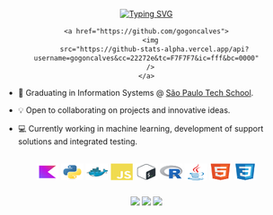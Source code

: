 <div align="center">
  <p align="center">
    <a href="https://github.com/gogoncalves">
      <img
        src="https://readme-typing-svg.demolab.com?font=Georgia&size=18&duration=2000&pause=100&color=F7F7F7&multiline=true&width=500&height=80&lines=%F0%9F%91%A8%E2%80%8D%F0%9F%92%BB+Gustavo+Goncalves;Back-end+Developer+%7C+Tech+Student+%7C+Software+Engineer;Process+improvement+%7C+ML+%7C+Leadership"
        alt="Typing SVG"
      />
    </a>
    <br />

    <a href="https://github.com/gogoncalves">
      <img
        src="https://github-stats-alpha.vercel.app/api?username=gogoncalves&cc=22272e&tc=F7F7F7&ic=fff&bc=0000"
      />
    </a>
  </p>
</div>

* 📖 Graduating in Information Systems @ [São Paulo Tech School](https://www.sptech.school/). 

* 💡 Open to collaborating on projects and innovative ideas. 

* 💻 Currently working in machine learning, development of support solutions and integrated testing.

<div align="center">
  <div style="display: inline_block">
    <br />
    <img
      align="center"
      alt="Gusta-Kotlin"
      height="30"
      width="40"
      src="https://raw.githubusercontent.com/devicons/devicon/master/icons/kotlin/kotlin-original.svg"
    />
    <img
      align="center"
      alt="Gusta-Python"
      height="30"
      width="40"
      src="https://raw.githubusercontent.com/devicons/devicon/master/icons/python/python-original.svg"
    />
    <img
      align="center"
      alt="Gusta-Docker"
      height="30"
      width="40"
      src="https://raw.githubusercontent.com/devicons/devicon/master/icons/docker/docker-original.svg"
    />
    <img
      align="center"
      alt="Gusta-Js"
      height="30"
      width="40"
      src="https://raw.githubusercontent.com/devicons/devicon/master/icons/javascript/javascript-plain.svg"
    />
    <img
      align="center"
      alt="Gusta-Bash"
      height="30"
      width="40"
      src="https://raw.githubusercontent.com/devicons/devicon/master/icons/bash/bash-original.svg"
    />
    <img
      align="center"
      alt="Gusta-R"
      height="30"
      width="40"
      src="https://raw.githubusercontent.com/devicons/devicon/master/icons/r/r-original.svg"
    />
    <img
      align="center"
      alt="Gusta-Java"
      height="30"
      width="40"
      src="https://raw.githubusercontent.com/devicons/devicon/master/icons/java/java-original.svg"
    />
    <img
      align="center"
      alt="Gusta-HTML"
      height="30"
      width="40"
      src="https://raw.githubusercontent.com/devicons/devicon/master/icons/html5/html5-original.svg"
    />
    <img
      align="center"
      alt="Gusta-CSS"
      height="30"
      width="40"
      src="https://raw.githubusercontent.com/devicons/devicon/master/icons/css3/css3-original.svg"
    />
  </div>

  ##

  <div>
    <a
      href="https://www.youtube.com/channel/UCTDCfl34FgB0bIAJTXRGH3Q"
      target="_blank"
      ><img
        src="https://img.shields.io/badge/YouTube-FF0000?style=for-the-badge&logo=youtube&logoColor=white"
        target="_blank"
    /></a>
    <a href="mailto:gustavo.goncalves@sptech.school"
      ><img
        src="https://img.shields.io/badge/-Email-%23333?style=for-the-badge&logo=gmail&logoColor=white"
        target="_blank"
    /></a>
    <a
      href="https://www.linkedin.com/in/gustavo-gon%C3%A7alves-0028861b0/"
      target="_blank"
      ><img
        src="https://img.shields.io/badge/-LinkedIn-%230077B5?style=for-the-badge&logo=linkedin&logoColor=white"
        target="_blank"
    /></a>
  </div>
</div>
